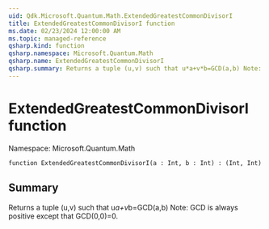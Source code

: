 ```yaml
---
uid: Qdk.Microsoft.Quantum.Math.ExtendedGreatestCommonDivisorI
title: ExtendedGreatestCommonDivisorI function
ms.date: 02/23/2024 12:00:00 AM
ms.topic: managed-reference
qsharp.kind: function
qsharp.namespace: Microsoft.Quantum.Math
qsharp.name: ExtendedGreatestCommonDivisorI
qsharp.summary: Returns a tuple (u,v) such that u*a+v*b=GCD(a,b) Note: GCD is always positive except that GCD(0,0)=0.
---
```


# ExtendedGreatestCommonDivisorI function

Namespace: Microsoft.Quantum.Math

```qsharp
function ExtendedGreatestCommonDivisorI(a : Int, b : Int) : (Int, Int)
```

## Summary
Returns a tuple (u,v) such that u*a+v*b=GCD(a,b)
Note: GCD is always positive except that GCD(0,0)=0.
